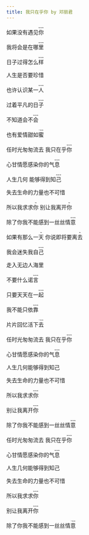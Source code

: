 ```yaml
---
title: 我只在乎你 by 邓丽君
---
```

如果没有遇见<ruby>你<rt>~~~</rt></ruby>

我将会是在哪<ruby>里<rt>~~~</rt></ruby>

日子过得怎么<ruby>样<rt>~~~</rt></ruby>

人生是否要珍惜

也许认识某一<ruby>人<rt>~~~</rt></ruby>

过着平凡的日<ruby>子<rt>~~~</rt></ruby>

不知道会不<ruby>会<rt>~~~</rt></ruby>

也有爱情甜如<ruby>蜜<rt>-~~</rt></ruby>

任时光匆匆流去 我只在乎<ruby>你<rt>~~~</rt></ruby>

心甘情愿感染你的气<ruby>息<rt>~~~</rt></ruby>

人生几何 能够得到知<ruby>己<rt>~~~</rt></ruby>

失去生命的力量也不可惜

所以我求求<ruby>你<rt>\~~~</rt></ruby> 别让我离开<ruby>你<rt>~~~</rt></ruby>

除了你我不能感到一丝丝情<ruby>意<rt>~~~</rt></ruby>

如果有那么一<ruby>天<rt>\~~~</rt></ruby> 你说即将要离<ruby>去<rt>~~~</rt></ruby>

我会迷失我自<ruby>己<rt>~~~</rt></ruby>

走入无边人海里

不要什么诺<ruby>言<rt>~~~</rt></ruby>

只要天天在一<ruby>起<rt>~~~</rt></ruby>

我不能只依<ruby>靠<rt>~~~</rt></ruby>

片片回忆活下<ruby>去<rt>-~~</rt></ruby>

任时光匆匆流去 我只在乎<ruby>你<rt>~~~</rt></ruby>

心甘情愿感染你的气<ruby>息<rt>~~~</rt></ruby>

人生几何能够得到知己

失去生命的力量也不可惜

所以我求求<ruby>你<rt>~~~</rt></ruby>

别让我离开<ruby>你<rt>~~~</rt></ruby>

除了你我不能感到一丝丝情<ruby>意<rt>~~~</rt></ruby>

任时光匆匆流去 我只在乎<ruby>你<rt>~~~</rt></ruby>

心甘情愿感染你的气<ruby>息<rt>~~~</rt></ruby>

人生几何能够得到知己

失去生命的力量也不可惜

所以我求求<ruby>你<rt>~~~</rt></ruby>

别让我离开<ruby>你<rt>~~~</rt></ruby>

除了你我不能感到一丝丝情<ruby>意<rt>-~~</rt></ruby>
